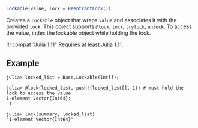 ```julia
Lockable(value, lock = ReentrantLock())
```

Creates a `Lockable` object that wraps `value` and associates it with the provided `lock`. This object supports [`@lock`](@ref), [`lock`](@ref), [`trylock`](@ref), [`unlock`](@ref). To access the value, index the lockable object while holding the lock.

!!! compat "Julia 1.11"
    Requires at least Julia 1.11.


## Example

```jldoctest
julia> locked_list = Base.Lockable(Int[]);

julia> @lock(locked_list, push!(locked_list[], 1)) # must hold the lock to access the value
1-element Vector{Int64}:
 1

julia> lock(summary, locked_list)
"1-element Vector{Int64}"
```
